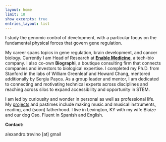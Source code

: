 ```yaml
---
layout: home
limit: 10
show_excerpts: true
entries_layout: list
---
```


I study the genomic control of development, with a particular focus on the fundamental physical forces that govern gene regulation.

My career spans topics in gene regulation, brain development, and cancer biology. Currently I am Head of Research at [**Enable Medicine**](https://enablemedicine.com), a tech-bio company. I also co-own **Biographi**, a boutique consulting firm that connects companies and investors to biological expertise. I completed my Ph.D. from Stanford in the labs of William Greenleaf and Howard Chang, mentored additionally by Sergiu Pașca. As a group leader and mentor, I am dedicated to connecting and motivating technical experts across disciplines and reaching across silos to expand accessibility and opportunity in STEM.

I am led by curiousity and wonder in personal as well as professional life. My [projects](./projects/) and pastimes include making music and musical instruments, reading, and (soon) fatherhood. I live in Lexington, KY with my wife Blaize and our dog Oso. Fluent in Spanish and English.  

**Contact:**

alexandro.trevino [at] gmail 

